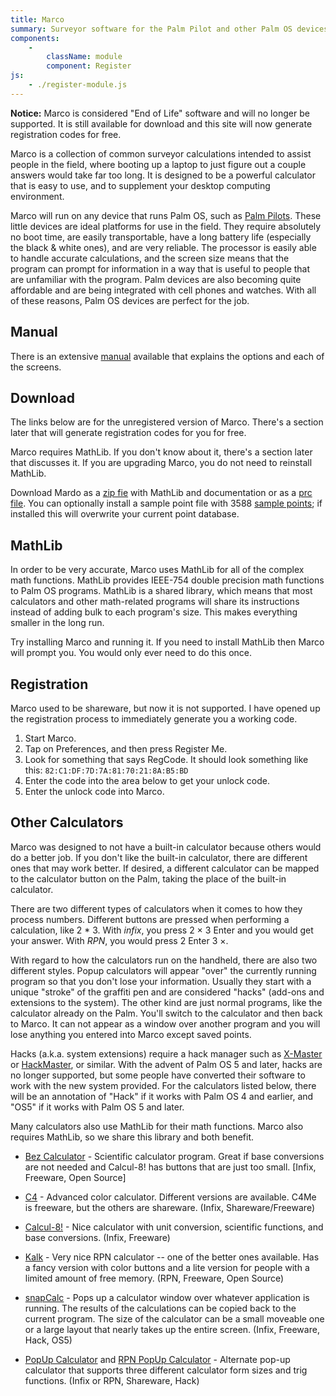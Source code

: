 ```yaml
---
title: Marco
summary: Surveyor software for the Palm Pilot and other Palm OS devices.  Designed to be a tool for quick calculations and small amounts of number crunching.  Not a complete solution for surveying, but a fast and quick reference and calculator.
components:
    -
        className: module
        component: Register
js:
    - ./register-module.js
---
```


**Notice:** Marco is considered "End of Life" software and will no longer be supported.  It is still available for download and this site will now generate registration codes for free.

Marco is a collection of common surveyor calculations intended to assist people in the field, where booting up a laptop to just figure out a couple answers would take far too long.  It is designed to be a powerful calculator that is easy to use, and to supplement your desktop computing environment.

Marco will run on any device that runs Palm OS, such as [Palm Pilots](http://palm.3com.com/).  These little devices are ideal platforms for use in the field.  They require absolutely no boot time, are easily transportable, have a long battery life (especially the black & white ones), and are very reliable.  The processor is easily able to handle accurate calculations, and the screen size means that the program can prompt for information in a way that is useful to people that are unfamiliar with the program.  Palm devices are also becoming quite affordable and are being integrated with cell phones and watches.  With all of these reasons, Palm OS devices are perfect for the job.


Manual
------

There is an extensive [manual](manual/) available that explains the options and each of the screens.


Download
--------

The links below are for the unregistered version of Marco.  There's a section later that will generate registration codes for you for free.

Marco requires MathLib.  If you don't know about it, there's a section later that discusses it.  If you are upgrading Marco, you do not need to reinstall MathLib.

Download Mardo as a [zip fie](marco.zip) with MathLib and documentation or as a [prc file](marco.prc).  You can optionally install a sample point file with 3588 [sample points](sample-points.pdb); if installed this will overwrite your current point database.


MathLib
-------

In order to be very accurate, Marco uses MathLib for all of the complex math functions.  MathLib provides IEEE-754 double precision math functions to Palm OS programs.  MathLib is a shared library, which means that most calculators and other math-related programs will share its instructions instead of adding bulk to each program's size. This makes everything smaller in the long run.

Try installing Marco and running it.  If you need to install MathLib then Marco will prompt you.  You would only ever need to do this once.


Registration
------------

Marco used to be shareware, but now it is not supported.  I have opened up the registration process to immediately generate you a working code.

1. Start Marco.
2. Tap on Preferences, and then press Register Me.
3. Look for something that says RegCode.  It should look something like this:  `82:C1:DF:7D:7A:81:70:21:8A:B5:BD`
4. Enter the code into the area below to get your unlock code.
5. Enter the unlock code into Marco.

<p class="module"></p>


Other Calculators
-----------------

Marco was designed to not have a built-in calculator because others would do a better job.  If you don't like the built-in calculator, there are different ones that may work better.  If desired, a different calculator can be mapped to the calculator button on the Palm, taking the place of the built-in calculator.

There are two different types of calculators when it comes to how they process numbers.  Different buttons are pressed when performing a calculation, like 2 * 3.  With *infix*, you press 2 × 3 Enter and you would get your answer.  With *RPN*, you would press 2 Enter 3 ×.

With regard to how the calculators run on the handheld, there are also two different styles.  Popup calculators will appear "over" the currently running program so that you don't lose your information.  Usually they start with a unique "stroke" of the graffiti pen and are considered "hacks" (add-ons and extensions to the system).  The other kind are just normal programs, like the calculator already on the Palm.  You'll switch to the calculator and then back to Marco.  It can not appear as a window over another program and you will lose anything you entered into Marco except saved points.

Hacks (a.k.a. system extensions) require a hack manager such as [X-Master](http://linkesoft.com/english/xmaster/) or [HackMaster](http://www.daggerware.com/hackmstr.htm), or similar.  With the advent of Palm OS 5 and later, hacks are no longer supported, but some people have converted their software to work with the new system provided.  For the calculators listed below, there will be an annotation of "Hack" if it works with Palm OS 4 and earlier, and "OS5" if it works with Palm OS 5 and later.

Many calculators also use MathLib for their math functions.  Marco also requires MathLib, so we share this library and both benefit.

* [Bez Calculator](http://home.a-city.de/franco.bez/palm/bezcalc.html) - Scientific calculator program.  Great if base conversions are not needed and Calcul-8! has buttons that are just too small.  [Infix, Freeware, Open Source]

* [C4](http://www.c4calc.com/) - Advanced color calculator.  Different versions are available.  C4Me is freeware, but the others are shareware.  (Infix, Shareware/Freeware)

* [Calcul-8!](http://www.nutcom.fsnet.co.uk/palm/) - Nice calculator with unit conversion, scientific functions, and base conversions.  (Infix, Freeware)

* [Kalk](http://www.klawitter.de/palm/kalk.html) - Very nice RPN calculator -- one of the better ones available.  Has a fancy version with color buttons and a lite version for people with a limited amount of free memory.  (RPN, Freeware, Open Source)

* [snapCalc](http://www.geocities.com/rnlnero/Palmos.html) - Pops up a calculator window over whatever application is running.  The results of the calculations can be copied back to the current program.  The size of the calculator can be a small moveable one or a large layout that nearly takes up the entire screen.  (Infix, Freeware, Hack, OS5)

* [PopUp Calculator](http://benc.hr/popcalc.htm) and [RPN PopUp Calculator](http://benc.hr/rpnpopcalc.htm) - Alternate pop-up calculator that supports three different calculator form sizes and trig functions.  (Infix or RPN, Shareware, Hack)
